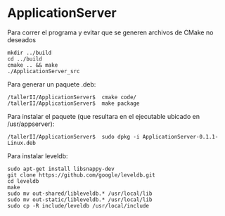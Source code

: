 # ApplicationServer

Para correr el programa y evitar que se generen archivos de CMake no deseados

```
mkdir ../build
cd ../build
cmake .. && make
./ApplicationServer_src
```

Para generar un paquete .deb:

```
/tallerII/ApplicationServer$  cmake code/
/tallerII/ApplicationServer$  make package
```

Para instalar el paquete (que resultara en el ejecutable ubicado en /usr/appserver):

```
/tallerII/ApplicationServer$  sudo dpkg -i ApplicationServer-0.1.1-Linux.deb
```

Para instalar leveldb:

```
sudo apt-get install libsnappy-dev
git clone https://github.com/google/leveldb.git
cd leveldb
make
sudo mv out-shared/libleveldb.* /usr/local/lib
sudo mv out-static/libleveldb.* /usr/local/lib
sudo cp -R include/leveldb /usr/local/include
```

